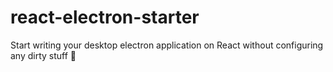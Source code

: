 # react-electron-starter
Start writing your desktop electron application on React without configuring any dirty stuff 🙂
